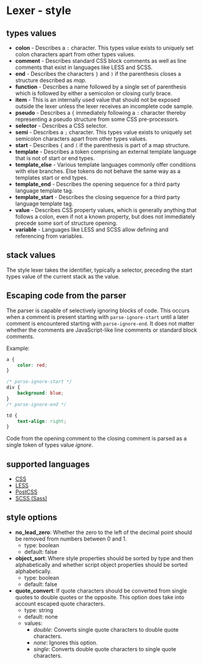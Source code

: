 # Lexer - style

## types values
* **colon** - Describes a `:` character. This types value exists to uniquely set colon characters apart from other types values.
* **comment** - Describes standard CSS block comments as well as line comments that exist in languages like LESS and SCSS.
* **end** - Describes the characters `}` and `)` if the parenthesis closes a structure described as *map*.
* **function** - Describes a name followed by a single set of parenthesis which is followed by either a semicolon or closing curly brace.
* **item** - This is an internally used value that should not be exposed outside the lexer unless the lexer receives an incomplete code sample.
* **pseudo** - Describes a `{` immediately following a `:` character thereby representing a pseudo structure from some CSS pre-processors.
* **selector** - Describes a CSS selector.
* **semi** - Describes a `;` character. This types value exists to uniquely set semicolon characters apart from other types values.
* **start** -  Describes `{` and `(` if the parenthesis is part of a map structure.
* **template** - Describes a token comprising an external template language that is not of start or end types.
* **template_else** - Various template languages commonly offer conditions with else branches.  Else tokens do not behave the same way as a templates start or end types.
* **template_end** - Describes the opening sequence for a third party language template tag.
* **template_start** - Describes the closing sequence for a third party language template tag.
* **value** - Describes CSS property values, which is generally anything that follows a colon, even if not a known property, but does not immediately precede some sort of structure opening.
* **variable** - Languages like LESS and SCSS allow defining and referencing from variables.

## stack values
The style lexer takes the identifier, typically a selector, preceding the start types value of the current stack as the value.

## Escaping code from the parser
The parser is capable of selectively ignoring blocks of code.  This occurs when a comment is present starting with `parse-ignore-start` until a later comment is encountered starting with `parse-ignore-end`.  It does not matter whether the comments are JavaScript-like line comments or standard block comments.

Example:

```css
a {
    color: red;
}

/* parse-ignore-start */
div {
    background: blue;
}
/* parse-ignore-end */

td {
    text-align: right;
}
```

Code from the opening comment to the closing comment is parsed as a single token of types value *ignore*.

<!-- Everything below this line is dynamically generated! -->

## supported languages
* [CSS](https://www.w3.org/Style/CSS/#news)
* [LESS](http://lesscss.org/)
* [PostCSS](https://postcss.org/)
* [SCSS (Sass)](https://sass-lang.com/)

## style options
* **no_lead_zero**: Whether the zero to the left of the decimal point should be removed from numbers between 0 and 1.
   - type: boolean
   - default: false
* **object_sort**: Where style properties should be sorted by type and then alphabetically and whether script object properties should be sorted alphabetically.
   - type: boolean
   - default: false
* **quote_convert**: If quote characters should be converted from single quotes to double quotes or the opposite. This option does take into account escaped quote characters.
   - type: string
   - default: none
   - values:
      * *double*: Converts single quote characters to double quote characters.
      * *none*: Ignores this option.
      * *single*: Converts double quote characters to single quote characters.